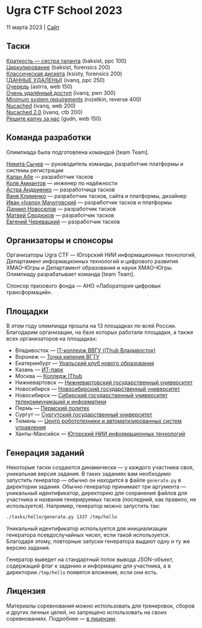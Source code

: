 # Ugra CTF School 2023

11 марта 2023 | [Сайт](https://2023.ugractf.ru/)

## Таски

[Краткость — сестра таланта](tasks/brevity/) (baksist, ppc 100)  
[Циркулирование](tasks/circulation/) (baksist, forensics 200)  
[Классическая дискета](tasks/classic/) (ksixty, forensics 200)  
[[ДАННЫЕ УДАЛЕНЫ]](tasks/classified/) (ivanq, ppc 250)  
[Очередь](tasks/endlessline/) (astrra, web 150)  
[Очень удалённый доступ](tasks/moonshot/) (ivanq, pwn 300)  
[Minimum system requirements](tasks/msr/) (rozetkin, reverse 400)  
[Nucached](tasks/nucached/) (ivanq, web 200)  
[Nucached 2.0](tasks/nucached2/) (ivanq, ctb 200)  
[Решите капчу за нас](tasks/payoff/) (gudn, web 150)

## Команда разработки

Олимпиада была подготовлена командой [team Team].

[Никита Сычев](https://github.com/nsychev) — руководитель команды, разработчик платформы и системы регистрации  
[Калан Абе](https://github.com/enhydra) — разработчик тасков  
[Коля Амиантов](https://github.com/abbradar) — инженер по надёжности  
[Астра Андриенко](https://github.com/astrrra) — разработчица тасков  
[Ваня Клименко](https://github.com/ksixty) — разработчик тасков, сайта и платформы, дизайнер  
[Иван «Ivanq» Мачуговский](https://github.com/imachug) — разработчик тасков и платформы  
[Даниил Новоселов](https://github.com/gudn) — разработчик тасков  
[Матвей Сердюков](https://github.com/baksist) — разработчик тасков  
[Евгений Черевацкий](https://github.com/rozetkinrobot) — разработчик тасков

## Организаторы и спонсоры

Организаторы Ugra CTF — Югорский НИИ информационных технологий, Департамент информационных технологий и цифрового развития ХМАО–Югры и Департамент образования и науки ХМАО–Югры. Олимпиаду разрабатывает команда [team Team].

Спонсор призового фонда — АНО «Лаборатория цифровых трансформаций».

## Площадки

В этом году олимпиада прошла на 13 площадках по всей России. Благодарим организации, на базе которых работали площадки, а также всех организаторов на площадках:

* Владивосток — [IT-колледж ВВГУ (IThub Владивосток)](https://vvsu.ithub.ru)
* Воронеж — [Точка кипения ВГТУ](https://leader-id.ru/places/1294)
* Екатеринбург — [Уральский клуб нового образования](https://www.ukno.ru/)
* Казань — [ИТ-парк](https://itpark.tech/?city=kazan)
* Москва — [Колледж IThub](https://ithub.ru)
* Нижневартовск — [Нижневартовский государственный университет](https://nvsu.ru/)
* Новосибирск — [Новосибирский государственный университет](https://www.nsu.ru/)
* Новосибирск — [Сибирский государственный университет телекоммуникаций и информатики](https://sibsutis.ru)
* Пермь — [Пермский политех](https://pstu.ru/)
* Сургут — [Сургутский государственный университет](https://surgu.ru/)
* Тюмень — [Центр робототехники и автоматизированных систем управления](https://rio-centr.ru/projects/main/robotech/)
* Ханты-Мансийск — [Югорский НИИ информационных тенхологий](https://uriit.ru/)

## Генерация заданий

Некоторые таски создаются динамически — у каждого участника своя, уникальная версия задания. В таких заданиях вам необходимо запустить генератор — обычно он находится в файле `generate.py` в директории задания. Обычно генератор принимает три аргумента — уникальный идентификатор, директорию для сохранения файлов для участника и названия генерируемых тасков (последний, как правило, не используется). Например, генератор можно запустить так:

```bash
./tasks/hello/generate.py 1337 /tmp/hello
```

Уникальный идентификатор используется для инициализации генератора псевдослучайных чисел, если такой используется. Благодаря этому, повторные запуски генератора выдают одну и ту же версию задания.

Генератор выведет на стандартный поток вывода JSON-объект, содержащий флаг к заданию и информацию для участника, а в директории `/tmp/hello` появятся вложения, если они есть.

## Лицензия

Материалы соревнования можно использовать для тренировок, сборов и других личных целей, но запрещено использовать на своих соревнованиях. Подробнее — [в лицензии](LICENSE).
